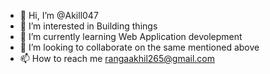 - 👋 Hi, I’m @Akill047
- 👀 I’m interested in Building things  
- 🌱 I’m currently learning Web Application devolepment
- 💞️ I’m looking to collaborate on the same mentioned above
- 📫 How to reach me rangaakhil265@gmail.com

<!---
Akill047/Akill047 is a ✨ special ✨ repository because its `README.md` (this file) appears on your GitHub profile.
You can click the Preview link to take a look at your changes.
--->

